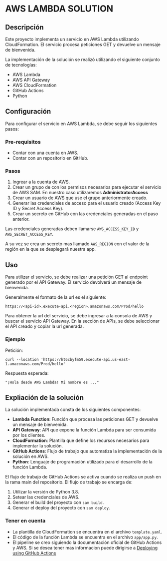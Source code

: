 # AWS LAMBDA SOLUTION

## Descripción
Este proyecto implementa un servicio en AWS Lambda utilizando CloudFormation. El servicio procesa peticiones GET y devuelve un mensaje de bienvenida.

La implementación de la solución se realizó utilizando el siguiente conjunto de tecnologías:
- AWS Lambda
- AWS API Gateway
- AWS CloudFormation
- GitHub Actions
- Python

## Configuración
Para configurar el servicio en AWS Lambda, se debe seguir los siguientes pasos:

### Pre-requisitos
- Contar con una cuenta en AWS.
- Contar con un repositorio en GitHub.
  
### Pasos
1. Ingrear a la cuenta de AWS.
2. Crear un grupo de con los permisos necesarios para ejecutar el servicio de AWS SAM. En nuestro caso utilizaremos **AdministratorAccess**
3. Crear un usuario de AWS que use el grupo anteriormente creado.
4. Generar las credenciales de acceso para el usuario creado (Access Key ID y Secret Access Key).
5. Crear un secreto en GitHub con las credenciales generadas en el paso anterior.

Las credenciales generadas deben llamarse `AWS_ACCESS_KEY_ID` y `AWS_SECRET_ACCESS_KEY`.

A su vez se crea un secreto mas llamado `AWS_REGION` con el valor de la región en la que se desplegará nuestra app.

## Uso
Para utilizar el servicio, se debe realizar una petición GET al endpoint generado por el API Gateway. El servicio devolverá un mensaje de bienvenida.

Generalmente el formato de la url es el siguiente:
```
https://<api-id>.execute-api.<region>.amazonaws.com/Prod/hello
```

Para obtener la url del servicio, se debe ingresar a la consola de AWS y buscar el servicio API Gateway. En la sección de APIs, se debe seleccionar el API creado y copiar la url generada.

### Ejemplo
Petición:
```
curl --location 'https://ht6cbyfm59.execute-api.us-east-1.amazonaws.com/Prod/hello'
```

Respuesta esperada:
```
"¡Hola desde AWS Lambda! Mi nombre es ..."
```

## Expliación de la solución
La solución implementada consta de los siguientes componentes:
- **Lambda Function**: Función que procesa las peticiones GET y devuelve un mensaje de bienvenida.
- **API Gateway**: API que expone la función Lambda para ser consumida por los clientes.
- **CloudFormation**: Plantilla que define los recursos necesarios para implementar la solución.
- **GitHub Actions**: Flujo de trabajo que automatiza la implementación de la solución en AWS.
- **Python**: Lenguaje de programación utilizado para el desarrollo de la función Lambda.
  
El flujo de trabajo de GitHub Actions se activa cuando se realiza un push en la rama main del repositorio. El flujo de trabajo se encarga de:
1. Utilizar la versión de Python 3.8.
2. Setear las credenciales de AWS.
3. Generar el build del proyecto con `sam build`.
4. Generar el deploy del proyecto con `sam deploy`.

### Tener en cuenta
- La plantilla de CloudFormation se encuentra en el archivo `template.yaml`.
- El código de la función Lambda se encuentra en el archivo `app/app.py`.
- El pipeline se creo siguiendo la documentación oficial de GitHub Actions y AWS. Si se desea tener mas informacion
puede dirigirse a [Deploying using GitHub Actions](https://docs.aws.amazon.com/serverless-application-model/latest/developerguide/deploying-using-github.html)


